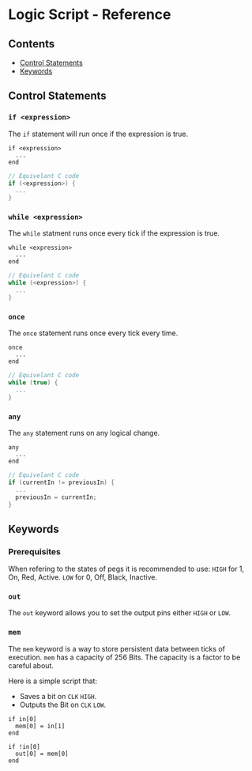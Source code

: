 # Logic Script - Reference
## Contents
* [Control Statements](#control-statements)
* [Keywords](#keywords)

## Control Statements
### `if <expression>`
The `if` statement will run once if the expression is true.

```lsx
if <expression>
  ...
end
```
```c
// Equivelant C code
if (<expression>) {
  ...
}
```
### `while <expression>`
The `while` statment runs once every tick if the expression is true.

```lsx
while <expression>
  ...
end
```
```c
// Equivelant C code
while (<expression>) {
  ...
}
```
### `once`
The `once` statement runs once every tick every time.

```lsx
once
  ...
end
```
```c
// Equivelant C code
while (true) {
  ...
}
```
### `any`
The `any` statement runs on any logical change.

```lsx
any
  ...
end
```
```c
// Equivelant C code
if (currentIn != previousIn) {
  ...
  previousIn = currentIn;
}
```
## Keywords
### Prerequisites
When refering to the states of pegs it is recommended to use:
`HIGH` for 1, On, Red, Active.
`LOW` for 0, Off, Black, Inactive.

### `out`
The `out` keyword allows you to set the output pins either `HIGH` or `LOW`.

### `mem`
The `mem` keyword is a way to store persistent data between ticks of execution.
`mem` has a capacity of 256 Bits. The capacity is a factor to be careful about.

Here is a simple script that:
* Saves a bit on `CLK` `HIGH`.
* Outputs the Bit on `CLK` `LOW`.
```lsx
if in[0]
  mem[0] = in[1]
end

if !in[0]
  out[0] = mem[0]
end
```
